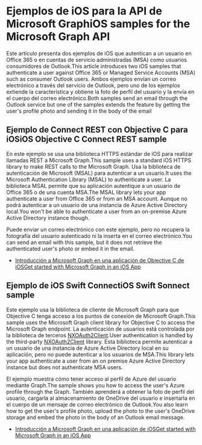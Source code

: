 # <a name="ios-samples-for-the-microsoft-graph-api"></a><span data-ttu-id="abba9-101">Ejemplos de iOS para la API de Microsoft Graph</span><span class="sxs-lookup"><span data-stu-id="abba9-101">iOS samples for the Microsoft Graph API</span></span>
<span data-ttu-id="abba9-102">Este artículo presenta dos ejemplos de iOS que autentican a un usuario en Office 365 o en cuentas de servicio administradas (MSA) como usuarios consumidores de Outlook.</span><span class="sxs-lookup"><span data-stu-id="abba9-102">This article introduces two iOS samples that authenticate a user against Office 365 or Managed Service Accounts (MSA) such as consumer Outlook users.</span></span> <span data-ttu-id="abba9-103">Ambos ejemplos envían un correo electrónico a través del servicio de Outlook, pero uno de los ejemplos extiende la característica y obtiene la foto de perfil del usuario y la envía en el cuerpo del correo electrónico.</span><span class="sxs-lookup"><span data-stu-id="abba9-103">Both samples send an email through the Outlook service but one of the samples extends the feature by getting the user's profile photo and sending it in the body of the email</span></span>

## <a name="ios-objective-c-connect-rest-sample"></a><span data-ttu-id="abba9-104">Ejemplo de Connect REST con Objective C para iOS</span><span class="sxs-lookup"><span data-stu-id="abba9-104">iOS Objective C Connect REST sample</span></span>
<span data-ttu-id="abba9-105">En este ejemplo se usa una biblioteca HTTPS estándar de iOS para realizar llamadas REST a Microsoft Graph.</span><span class="sxs-lookup"><span data-stu-id="abba9-105">This sample uses a standard iOS HTTPS library to make REST calls to the Microsoft Graph.</span></span> <span data-ttu-id="abba9-106">Usa la biblioteca de autenticación de Microsoft (MSAL) para autenticar a un usuario.</span><span class="sxs-lookup"><span data-stu-id="abba9-106">It uses the Microsoft Authentication Library (MSAL) to authenticate a user.</span></span> <span data-ttu-id="abba9-107">La biblioteca MSAL permite que su aplicación autentique a un usuario de Office 365 o de una cuenta MSA.</span><span class="sxs-lookup"><span data-stu-id="abba9-107">The MSAL library lets your app authenticate a user from Office 365 or from an MSA account.</span></span> <span data-ttu-id="abba9-108">Aunque no podrá autenticar a un usuario de una instancia de Azure Active Directory local.</span><span class="sxs-lookup"><span data-stu-id="abba9-108">You won't be able to authenticate a user from an on-premise Azure Active Directory instance though.</span></span>

<span data-ttu-id="abba9-109">Puede enviar un correo electrónico con este ejemplo, pero no recupera la fotografía del usuario autenticado ni la inserta en el correo electrónico.</span><span class="sxs-lookup"><span data-stu-id="abba9-109">You can send an email with this sample, but it does not retrieve the authenticated user's photo or embed it in the email.</span></span>

- [<span data-ttu-id="abba9-110">Introducción a Microsoft Graph en una aplicación de Objective C de iOS</span><span class="sxs-lookup"><span data-stu-id="abba9-110">Get started with Microsoft Graph in an iOS App</span></span>](ios_objectivec.md)

## <a name="ios-swift-connect-sample"></a><span data-ttu-id="abba9-111">Ejemplo de iOS Swift Connect</span><span class="sxs-lookup"><span data-stu-id="abba9-111">iOS Swift Sonnect sample</span></span>
<span data-ttu-id="abba9-112">Este ejemplo usa la biblioteca de cliente de Microsoft Graph para que Objective C tenga acceso a los puntos de conexión de Microsoft Graph.</span><span class="sxs-lookup"><span data-stu-id="abba9-112">This sample uses the Microsoft Graph client library for Objective C to access the Microsoft Graph endpoint.</span></span> <span data-ttu-id="abba9-113">La autenticación de usuarios está controlada por la biblioteca de terceros [NXOAuth2Client](https://github.com/nxtbgthng/OAuth2Client).</span><span class="sxs-lookup"><span data-stu-id="abba9-113">User authentication is handled by the third-party [NXOAuth2Client](https://github.com/nxtbgthng/OAuth2Client) library.</span></span> <span data-ttu-id="abba9-114">Esta biblioteca permite autenticar a un usuario de una instancia de Azure Active Directory local en su aplicación, pero no puede autenticar a los usuarios de MSA.</span><span class="sxs-lookup"><span data-stu-id="abba9-114">This library lets your app authenticate a user from an on premise Azure Active Directory instance but does not authenticate MSA users.</span></span>

<span data-ttu-id="abba9-115">El ejemplo muestra cómo tener acceso al perfil de Azure del usuario mediante Graph.</span><span class="sxs-lookup"><span data-stu-id="abba9-115">The sample shows you how to access the user's Azure profile through the Graph.</span></span> <span data-ttu-id="abba9-116">También aprenderá a obtener la foto de perfil del usuario, cargarla al almacenamiento de OneDrive del usuario e insertarla en el cuerpo de un mensaje de correo electrónico de Outlook.</span><span class="sxs-lookup"><span data-stu-id="abba9-116">You also learn how to get the user's profile photo, upload the photo to the user's OneDrive storage and embed the photo in the body of an Outlook email message.</span></span>

- [<span data-ttu-id="abba9-117">Introducción a Microsoft Graph en una aplicación de iOS</span><span class="sxs-lookup"><span data-stu-id="abba9-117">Get started with Microsoft Graph in an iOS App</span></span>](ios_swift.md)
